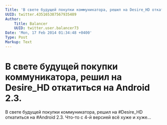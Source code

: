 ```yaml
---
Title: 'В свете будущей покупки коммуникатора, решил на Desire_HD откатиться на Android 2.3.'
UUID: twitter.435165387567935489
Author:
    Title: Balancer
    UUID: twitter.user.balancer73
Date: 'Mon, 17 Feb 2014 01:34:48 +0400'
Type: Post
Markup: Text
---
```


# В свете будущей покупки коммуникатора, решил на Desire_HD откатиться на Android 2.3.

В свете будущей покупки коммуникатора, решил на #Desire_HD
откатиться на #Android 2.3. Что-то с 4-й версией всё хуже и
хуже...